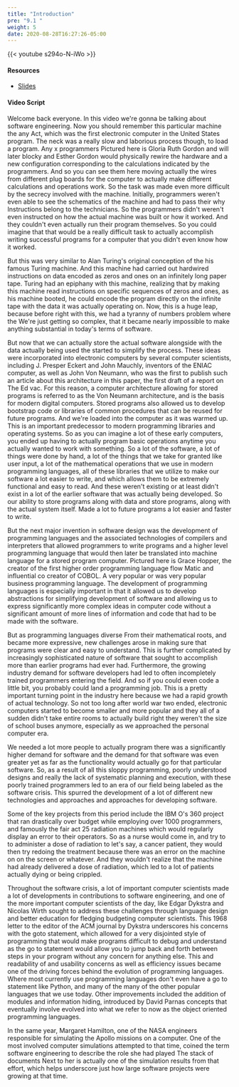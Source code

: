```yaml
---
title: "Introduction"
pre: "9.1 "
weight: 5
date: 2020-08-28T16:27:26-05:00
---
```


{{< youtube s294o-N-iWo >}}

#### Resources
* [Slides](../slides/9-SoftwareEngineering.pdf)

#### Video Script

Welcome back everyone. In this video we're gonna be talking about software engineering. Now you should remember this particular machine the any Act, which was the first electronic computer in the United States program. The neck was a really slow and laborious process though, to load a program. Any x programmers Pictured here is Gloria Ruth Gordon and will later blocky and Esther Gordon would physically rewire the hardware and a new configuration corresponding to the calculations indicated by the programmers. And so you can see them here moving actually the wires from different plug boards for the computer to actually make different calculations and operations work. So the task was made even more difficult by the secrecy involved with the machine. Initially, programmers weren't even able to see the schematics of the machine and had to pass their why Instructions belong to the technicians. So the programmers didn't weren't even instructed on how the actual machine was built or how it worked. And they couldn't even actually run their program themselves. So you could imagine that that would be a really difficult task to actually accomplish writing successful programs for a computer that you didn't even know how it worked. 

But this was very similar to Alan Turing's original conception of the his famous Turing machine. And this machine had carried out hardwired instructions on data encoded as zeros and ones on an infinitely long paper tape. Turing had an epiphany with this machine, realizing that by making this machine read instructions on specific sequences of zeros and ones, as his machine booted, he could encode the program directly on the infinite tape with the data it was actually operating on. Now, this is a huge leap, because before right with this, we had a tyranny of numbers problem where the We're just getting so complex, that it became nearly impossible to make anything substantial in today's terms of software. 

But now that we can actually store the actual software alongside with the data actually being used the started to simplify the process. These ideas were incorporated into electronic computers by several computer scientists, including J. Presper Eckert and John Mauchly, inventors of the ENIAC computer, as well as John Von Neumann, who was the first to publish such an article about this architecture in this paper, the first draft of a report on The Ed vac. For this reason, a computer architecture allowing for stored programs is referred to as the Von Neumann architecture, and is the basis for modern digital computers. Stored programs also allowed us to develop bootstrap code or libraries of common procedures that can be reused for future programs. And we're loaded into the computer as it was warmed up. This is an important predecessor to modern programming libraries and operating systems. So as you can imagine a lot of these early computers, you ended up having to actually program basic operations anytime you actually wanted to work with something. So a lot of the software, a lot of things were done by hand, a lot of the things that we take for granted like user input, a lot of the mathematical operations that we use in modern programming languages, all of these libraries that we utilize to make our software a lot easier to write, and which allows them to be extremely functional and easy to read. And these weren't existing or at least didn't exist in a lot of the earlier software that was actually being developed. So our ability to store programs along with data and store programs, along with the actual system itself. Made a lot to future programs a lot easier and faster to write. 

But the next major invention in software design was the development of programming languages and the associated technologies of compilers and interpreters that allowed programmers to write programs and a higher level programming language that would then later be translated into machine language for a stored program computer. Pictured here is Grace Hopper, the creator of the first higher order programming language flow Matic and influential co creator of COBOL. A very popular or was very popular business programming language. The development of programming languages is especially important in that it allowed us to develop abstractions for simplifying development of software and allowing us to express significantly more complex ideas in computer code without a significant amount of more lines of information and code that had to be made with the software. 

But as programming languages diverse From their mathematical roots, and became more expressive, new challenges arose in making sure that programs were clear and easy to understand. This is further complicated by increasingly sophisticated nature of software that sought to accomplish more than earlier programs had ever had. Furthermore, the growing industry demand for software developers had led to often incompletely trained programmers entering the field. And so if you could even code a little bit, you probably could land a programming job. This is a pretty important turning point in the industry here because we had a rapid growth of actual technology. So not too long after world war two ended, electronic computers started to become smaller and more popular and they all of a sudden didn't take entire rooms to actually build right they weren't the size of school buses anymore, especially as we approached the personal computer era. 

We needed a lot more people to actually program there was a significantly higher demand for software and the demand for that software was even greater yet as far as the functionality would actually go for that particular software. So, as a result of all this sloppy programming, poorly understood designs and really the lack of systematic planning and execution, with these poorly trained programmers led to an era of our field being labeled as the software crisis. This spurred the development of a lot of different new technologies and approaches and approaches for developing software. 

Some of the key projects from this period include the IBM O's 360 project that ran drastically over budget while employing over 1000 programmers, and famously the fair act 25 radiation machines which would regularly display an error to their operators. So as a nurse would come in, and try to to administer a dose of radiation to let's say, a cancer patient, they would then try redoing the treatment because there was an error on the machine on on the screen or whatever. And they wouldn't realize that the machine had already delivered a dose of radiation, which led to a lot of patients actually dying or being crippled. 

Throughout the software crisis, a lot of important computer scientists made a lot of developments in contributions to software engineering, and one of the more important computer scientists of the day, like Edgar Dykstra and Nicolas Wirth sought to address these challenges through language design and better education for fledging budgeting computer scientists. This 1968 letter to the editor of the ACM journal by Dykstra underscores his concerns with the goto statement, which allowed for a very disjointed style of programming that would make programs difficult to debug and understand as the go to statement would allow you to jump back and forth between steps in your program without any concern for anything else. This and readability of and usability concerns as well as efficiency issues became one of the driving forces behind the evolution of programming languages. Where most currently use programming languages don't even have a go to statement like Python, and many of the many of the other popular languages that we use today. Other improvements included the addition of modules and information hiding, introduced by David Parnas concepts that eventually involve evolved into what we refer to now as the object oriented programming languages. 

In the same year, Margaret Hamilton, one of the NASA engineers responsible for simulating the Apollo missions on a computer. One of the most involved computer simulations attempted to that time, coined the term software engineering to describe the role she had played The stack of documents Next to her is actually one of the simulation results from that effort, which helps underscore just how large software projects were growing at that time. 

